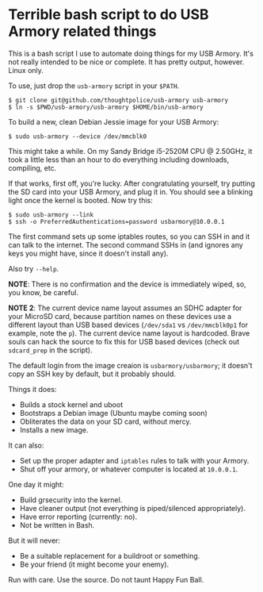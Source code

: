 # Terrible bash script to do USB Armory related things

This is a bash script I use to automate doing things for my USB
Armory. It's not really intended to be nice or complete. It has pretty
output, however. Linux only.

To use, just drop the `usb-armory` script in your `$PATH`.

```
$ git clone git@github.com/thoughtpolice/usb-armory usb-armory
$ ln -s $PWD/usb-armory/usb-armory $HOME/bin/usb-armory
```

To build a new, clean Debian Jessie image for your USB Armory:

```
$ sudo usb-armory --device /dev/mmcblk0
```

This might take a while. On my Sandy Bridge i5-2520M CPU @ 2.50GHz, it
took a little less than an hour to do everything including downloads,
compiling, etc.

If that works, first off, you're lucky. After congratulating yourself,
try putting the SD card into your USB Armory, and plug it in. You
should see a blinking light once the kernel is booted. Now try this:

```
$ sudo usb-armory --link
$ ssh -o PreferredAuthentications=password usbarmory@10.0.0.1
```

The first command sets up some iptables routes, so you can SSH in and
it can talk to the internet. The second command SSHs in (and ignores
any keys you might have, since it doesn't install any).

Also try `--help`.

**NOTE**: There is no confirmation and the device is immediately
wiped, so, you know, be careful.

**NOTE 2**: The current device name layout assumes an SDHC adapter for
your MicroSD card, because partition names on these devices use a
different layout than USB based devices (`/dev/sda1` vs
`/dev/mmcblk0p1` for example, note the `p`). The current device name
layout is hardcoded. Brave souls can hack the source to fix this for
USB based devices (check out `sdcard_prep` in the script).

The default login from the image creaion is `usbarmory/usbarmory`; it
doesn't copy an SSH key by default, but it probably should.

Things it does:

  - Builds a stock kernel and uboot
  - Bootstraps a Debian image (Ubuntu maybe coming soon)
  - Obliterates the data on your SD card, without mercy.
  - Installs a new image.

It can also:

  - Set up the proper adapter and `iptables` rules to talk with your Armory.
  - Shut off your armory, or whatever computer is located at `10.0.0.1`.

One day it might:

  - Build grsecurity into the kernel.
  - Have cleaner output (not everything is piped/silenced appropriately).
  - Have error reporting (currently: no).
  - Not be written in Bash.

But it will never:

  - Be a suitable replacement for a buildroot or something.
  - Be your friend (it might become your enemy).

Run with care. Use the source. Do not taunt Happy Fun Ball.
